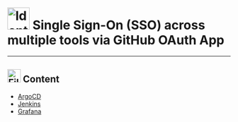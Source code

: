 # <img src="https://raw.githubusercontent.com/Tarikul-Islam-Anik/Telegram-Animated-Emojis/main/Objects/Identification Card.webp" alt="Identification Card" width="50" height="50" /> Single Sign-On (SSO) across multiple tools via GitHub OAuth App

---

## <img src="https://raw.githubusercontent.com/Tarikul-Islam-Anik/Telegram-Animated-Emojis/main/Objects/File Folder.webp" alt="File Folder" width="30" height="30" /> Content

- [ArgoCD](./argocd.md)
- [Jenkins](./jenkins.md)
- [Grafana](./grafana.md)
